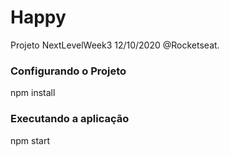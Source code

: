 # Happy
Projeto NextLevelWeek3 12/10/2020 @Rocketseat.

### Configurando o Projeto
npm install 

### Executando a aplicação
 npm start
